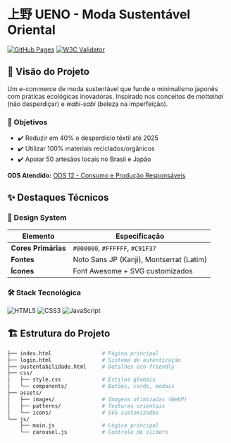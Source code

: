 # 上野 UENO - Moda Sustentável Oriental

[![GitHub Pages](https://img.shields.io/badge/Deploy-Live%20Demo-blue)](https://samueluenoutfpr.github.io/-UENO/)
[![W3C Validator](https://img.shields.io/badge/HTML5-Valid-brightgreen)](https://validator.w3.org/nu/?doc=https%3A%2F%2Fsamueluenoutfpr.github.io%2F-UENO%2F)

## 🌱 Visão do Projeto

Um e-commerce de moda sustentável que funde o minimalismo japonês com práticas ecológicas inovadoras. Inspirado nos conceitos de *mottainai* (não desperdiçar) e *wabi-sabi* (beleza na imperfeição).

### 🎯 Objetivos
- ✔️ Reduzir em 40% o desperdício têxtil até 2025
- ✔️ Utilizar 100% materiais reciclados/orgânicos
- ✔️ Apoiar 50 artesãos locais no Brasil e Japão

**ODS Atendido:** [ODS 12 - Consumo e Produção Responsáveis](https://brasil.un.org/pt-br/sdgs/12)

## ✨ Destaques Técnicos

### 🎨 Design System
| Elemento               | Especificação                          |
|------------------------|----------------------------------------|
| **Cores Primárias**    | `#000000`, `#FFFFFF`, `#C91F37`       |
| **Fontes**             | Noto Sans JP (Kanji), Montserrat (Latim) |
| **Ícones**             | Font Awesome + SVG customizados        |

### 🛠 Stack Tecnológica
<p align="left">
  <img src="https://img.shields.io/badge/HTML5-E34F26?style=for-the-badge&logo=html5&logoColor=white" alt="HTML5">
  <img src="https://img.shields.io/badge/CSS3-1572B6?style=for-the-badge&logo=css3&logoColor=white" alt="CSS3">
  <img src="https://img.shields.io/badge/JavaScript-F7DF1E?style=for-the-badge&logo=javascript&logoColor=black" alt="JavaScript">
</p>

## 🏗 Estrutura do Projeto

```bash
├── index.html                # Página principal
├── login.html                # Sistema de autenticação
├── sustentabilidade.html     # Detalhes eco-friendly
├── css/
│   ├── style.css             # Estilos globais
│   └── components/           # Botões, cards, modais
├── assets/
│   ├── images/               # Imagens otimizadas (WebP)
│   ├── patterns/             # Texturas orientais
│   └── icons/                # SVG customizados
└── js/
    ├── main.js               # Lógica principal
    └── carousel.js           # Controle de sliders
